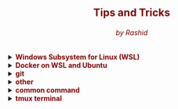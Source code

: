 <center> <h2 style="color:Maroon;">Tips and Tricks</h2> </center>
<center> <h6 style="color:Maroon;">by Rashid</h6> </center>


<details>
<summary><b style="color:Maroon;">Windows Subsystem for Linux (WSL)</b></summary>

**Enable the Windows Subsystem for Linux:**
<sub>Open PowerShell as Administrator (Start menu > PowerShell > right-click > Run as Administrator) and enter this command or enable manually from Control Pannel:
<sub>

```powershell
dism.exe /online /enable-feature /featurename:Microsoft-Windows-Subsystem-Linux /all /norestart
dism.exe /online /enable-feature /featurename:VirtualMachinePlatform /all /norestart
```

<sub>Install WSL command and set to WSL 2 by default<sub>

```powershell
wsl --install
wsl --update
wsl --status
wsl --version
wsl --set-default-version 2
```
<sub>Install Windows Subsystem for Linux (WSL) Distribution using Command<sub>

```powershell
wsl --list --online
# install distribution
wsl --install -d <distroName>
# list of distribution
wsl -l -v
# start distribution
wsl -d <distroName>
# logout distribution
wsl --terminate <distroName>
# uninstall distribution with below command and remove from app
wsl --unregister <distroName>
rm -rf <distro location>
```
<sub> default locaiton of online destro:: C:\Users\islam.rashidul\AppData\Local\Packages\CanonicalGroupLimited.Ubuntu22.04LTS_79rhkp1fndgsc\LocalState</sub>

**Enable same/different version multiple distribution in WSL**

```powershell
wsl -l -v
# export current distribution (Ubuntu-22.04)  
wsl --export Ubuntu-22.04 D:\Software\OS\wsl-distribution\ubuntu-empty.tar.gz
# import distribution (Ubuntu-test-base) from local
wsl --import Ubuntu-test-base D:\Software\OS\wsl-distribution\test-base D:\Software\OS\wsl-distribution\ubuntu-empty.tar.gz
wsl -d Ubuntu-test-base
# import distribution (Ubuntu-test-base-2) from local
wsl --import Ubuntu-test-base-2 D:\Software\OS\wsl-distribution\test-base-2 D:\Software\OS\wsl-distribution\ubuntu-empty.tar.gz
wsl -d Ubuntu-test-base-2
```
**or**
<sub>get distribution manually from below link<sub>

https://cloud-images.ubuntu.com/wsl/

<sub>Must use powershell and following command to download the Ubuntu WSL tarball</sub> 

```powershell
Remove-Item alias:curl
# cd to download location D:\Software\OS\wsl-distribution
curl (("https://cloud-images.ubuntu.com",
"wsl/jammy/current",
"ubuntu-jammy-wsl-amd64-wsl.rootfs.tar.gz") -join "/") `
--output ubuntu-jammy-wsl-amd64-wsl.rootfs.tar.gz 
# wsl --import <Distribution Name> <Installation Folder> <Ubuntu WSL2 Image Tarball path>
wsl --import Ubuntu-22.04-test D:\Software\OS\wsl-distribution\test-base-3 D:\Software\OS\wsl-distribution\ubuntu-jammy-wsl-amd64-wsl.rootfs.tar.gz
wsl -l -v
wsl -d Ubuntu-22.04-test
```

<sub>or other version<sub>

```powershell
Remove-Item alias:curl
# cd to download location D:\Software\OS\wsl-distribution
curl (("https://cloud-images.ubuntu.com",
"wsl/lunar/20231219",
"ubuntu-lunar-wsl-amd64-wsl.rootfs.tar.gz") -join "/") `
--output ubuntu-lunar-wsl-amd64-wsl.rootfs.tar.gz
# wsl --import <Distribution Name> <Installation Folder> <Ubuntu WSL2 Image Tarball path>
wsl --import Ubuntu-23.04-test D:\Software\OS\wsl-distribution\test-base-3 D:\Software\OS\wsl-distribution\ubuntu-lunar-wsl-amd64-wsl.rootfs.tar.gz
wsl -l -v
wsl -d Ubuntu-23.04-test
```
<sub>the environment that it has logged in as the root user instead of a custom user that you set up as part of the "base" environment. The custom user exists, but is not configured as the default. You can either start the environment using:<sub>

<a style="color:Maroon;">sample user: u-2304-wsl-node-01</a>


```bash
# add a new user to system:
NEW_USER=<USERNAME>
# add the user to the sudo group and set password:
useradd -m -G sudo -s /bin/bash "$NEW_USER"
passwd "$NEW_USER"
# switch to default instead of root
tee /etc/wsl.conf <<_EOF
[user]
default=${NEW_USER}
[network]
generateResolvConf = false
_EOF
```
<sub>log out and log in again<sub>

```powershell
wsl --terminate <Distribution Name>
wsl -d <Distribution Name>
```

# /.wslconfig file in windows
```
[wsl2]
memory=6GB                  # Make sure you have this amount available to use!
swapFile=E:\\wsl2-swap.vhdx # I put mine off my SSD, but this is optional.

# Another option is to disable swap but if the VM goes out of memory, the
# OOM killer might start killing important processes or the VM may crash.
#
# Uncomment the line below this to use no swap file at all in the WSL 2 VM.
#swap=0
```

**Issues resolution**

* <sub>ping: www.google.com: Temporary failure in name resolution<sub>

```bash
sudo bash -c 'echo "nameserver 8.8.8.8" > /etc/resolv.conf'
sudo bash -c 'echo "nameserver 8.8.4.4" >> /etc/resolv.conf'
```

</details>


<details>
<summary><b style="color:Maroon;">Docker on WSL and Ubuntu</b></summary>

**install Docker Engine on wsl**

https://docs.docker.com/engine/install/ubuntu/

<sub>Prepare system Remove Docker residue</sub>

```bash
sudo apt-get update
sudo apt-get upgrade
for pkg in docker.io docker-doc docker-compose docker-compose-v2 podman-docker containerd runc; do sudo apt-get remove $pkg; done
sudo apt remove docker-desktop
rm -r $HOME/.docker/desktop
sudo rm /usr/local/bin/com.docker.cli
sudo apt purge docker-desktop
```
<sub>Set up the Docker repository</sub>

```bash
# Add Docker's official GPG key:
sudo apt-get update
sudo apt-get install ca-certificates curl gnupg
sudo install -m 0755 -d /etc/apt/keyrings
curl -fsSL https://download.docker.com/linux/ubuntu/gpg | sudo gpg --dearmor -o /etc/apt/keyrings/docker.gpg
sudo chmod a+r /etc/apt/keyrings/docker.gpg
```

```bash
# Add the repository to Apt sources:
echo \
  "deb [arch=$(dpkg --print-architecture) signed-by=/etc/apt/keyrings/docker.gpg] https://download.docker.com/linux/ubuntu \
  $(. /etc/os-release && echo "$VERSION_CODENAME") stable" | \
  sudo tee /etc/apt/sources.list.d/docker.list > /dev/null
sudo apt-get update
```

<sub>To install the latest version, run:</sub>

```bash
sudo apt-get install docker-ce docker-ce-cli containerd.io docker-buildx-plugin docker-compose-plugin
```
<sub>Or to install Specific version</sub>

```bash
apt-cache madison docker-ce | awk '{ print $3 }'
# list of version for example 5:24.0.0-1~ubuntu.22.04~jammy
VERSION_STRING=5:24.0.0-1~ubuntu.22.04~jammy
sudo apt-get install docker-ce=$VERSION_STRING docker-ce-cli=$VERSION_STRING containerd.io docker-buildx-plugin docker-compose-plugin
```
<sub>Start Docker service</sub>

```bash
sudo service docker start # or sudo systemctl docker start
sudo service docker status # or sudo systemctl docker status
```

<sub>run the hello-world image</sub>

```bash
sudo docker run hello-world
```

<sub>Run Docker as a non-root user</sub>

```bash
USER=<USERNAME> #u-2304-wsl-node-02
sudo groupadd docker

sudo usermod -aG docker $USER
```

<Sub>if error "Docker is not running" found, reason this errors occurs is because Ubuntu 22.04 LTS uses iptables-nft by default. Need to switch to iptables-legacy so that Docker will work again:</Sub>

```bash
sudo update-alternatives --config iptables
# Enter 1 to select iptables-legacy
sudo service docker start
```

**Install docker desktop on ubuntu**

https://docs.docker.com/desktop/install/ubuntu/

<sub>To install docker desktop on nested ubuntu VM need do below steps:
-install ubuntu on hyper-V
-enable hyper-V from powershell
-check kvm in nested ubuntu
</sub>
</details>

<details>
<summary><b style="color:Maroon;">git</b></summary>

```bash
sudo apt install git
git config --global user.name "Your Name"
git config --global user.email "youremail@domain.com"
# set default editor
git config --global color.ui auto
git config --global core.editor "code --wait"
# auto-converting CRLF (carriage return[\r] & line feed[\n])
git config --global core.autocrlf false
git config --global diff.tool vscode

ssh-keygen -t ed25519 -C "your_email@example.com"
```

```powershell
# setup SSH in admin powershell
ssh-keygen -t ed25519 -C "rashed6585@gmail.com"
# start the ssh-agent in the background
Get-Service -Name ssh-agent | Set-Service -StartupType Manual
Start-Service ssh-agent
# add ssh
ssh-add C:\Users\rashe\.ssh\id_ed25519
```

```bash
# Copy the SSH public key to your clipboard.
clip < ~/.ssh/id_ed25519.pub
# or
cat ~/.ssh/id_ed25519.pub | clip
# output
ssh-ed25519 AAAAC3NzaC1lZDI1NTE5BBBIPm9EOXSQ5fNYVtEz40NiggggI3FQZcVmZcuRHGoXqrht rashed6585@gmail.com
# Adding a new SSH key to your GitHub account in setup avater 
```



```mermaid
gitGraph
  commit
  branch develop-1
  commit
  branch develop-2
  checkout develop-2
  commit
  commit
  checkout develop-1
  commit
  commit
  checkout develop-2
  checkout main
  merge develop-1
  checkout main
  merge develop-2
  commit
  commit
```



- create a repository in github eg. project-starship
- main fleet:
```bash
  mkdir project-starship
  echo "command on enterprise ship" > enterprise-fleet.txt
  git init
  git add .
  # or git add main-fleet.txt
  git status -s
  git commit -m "initial enterprise commit"
  echo "action on main ship" >> enterprise-fleet.txt
  git status -s
  git diff
  echo "repair action on main ship" > enterprise-fleet-repair.txt
  # -am is commit all modified files
  git commit -am "commit on enterprise fleet"
  git tag v0.1.0 -m "initial version"
  git log
  git show 234567 # hash name
  # add to remote branch
  git remote add origin https://github.com/rashed6585/project-starship.git
  git branch -M master
  git push -u origin master
  # add branch 
  git branch -M worker
  echo "maintenance on going with worker branch" >> enterprise-fleet-repair.txt
  git commit -m "worker branch created"
  git push -u origin worker
  git checkout -
  git commit -m "merge worker node"
  git merge worker
  # delete branch in local
  git branch -d worker
  # delete branch in remote
  git push https://github.com/rashed6585/project-starship.git --delete worker
  # multiple commit on a single file
  echo "stage for commit-1" >> enterprise-fleet.txt
  echo "stage for commit-2" >> enterprise-fleet.txt
  git add -p
  # merge conflict
  # merge rebase
```

- side-fleet-01:
```bash
  git branch -M dev
  git checkout dev
  echo "command on site ship" > side-fleet.txt

```




    git remote add origin https://github.com/rashed6585/testing-git.git
    git branch -M master
    git push -u origin master
    # git branch -m <old-name> <new-name>
    git branch -m master home
    echo "edit file with branch (home)" >> readme.md
    




- local user-2:
- push local user-1 to local user-2:
- track history



</details>



<details>
<summary><b style="color:Maroon;">other</b></summary>

* **Uninstall / Remove python3 package**
```bash
sudo apt remove python3
sudo apt autoclean && sudo apt autoremove
```
* **Install python3 package**

https://github.com/parafoxia/python-scripts/tree/main

https://vegastack.com/tutorials/how-to-install-python-3-11-on-ubuntu-22-04/

https://phoenixnap.com/kb/how-to-install-python-3-ubuntu
</details>

<details>
<summary><b style="color:Maroon;">common command</b></summary>


```bash
# switch to root user
sudo -i
# check ip
ip addr
ip a
ip addr show eth0 | grep -oP '(?<=inet\s)\d+(\.\d+){3}'
ip addr | grep eth0
# write to file with our opening
echo "hello world" > my_file.txt
# if need to append
echo "hello universe" >> my_file.txt
# apt installed list
sudo apt list --installed
sudo apt list --installed | grep postgres
```
</details>

<details>
<summary><b style="color:Maroon;">tmux terminal</b></summary>


```bash
# get tmux
cd ~
sudo apt update
sudo apt install tmux
# sudo apt -y remove tmux

# configure Tmux
# install Tmux Plugin Manager
git clone https://github.com/tmux-plugins/tpm ~/.tmux/plugins/tpm
cp -f /tmp/linux-configurations/.tmux.conf ~/
# type this in terminal if tmux is already running
tmux source ~/.tmux.conf
# Install plugin: CTRL+b+I
```

<sub>list of commands<sub>

- Create window

  - Create a new: CTRL+b+c
  - rename a window: CTRL+b+,
  - To switch to the next window: CTRL+b+n
  - To switch to the previous: CTRL+b+p
  - list of windows: CTRL+b+w
  - Close a tmux window: CTRL+b+&
  - Panes vertical split: CTRL+b+%
  - Panes horizontal split: CTRL+b+"
  - Move the current pane right: CTRL+b+Arrow key.
  - show pane numbers: CTRL+b+q
  - kill pane: CTRL+b+x
  - swap panes: CTRL+b+o
  - exclude panes to terminal: CTRL+b+!
  - list of active terminal: CTRL+b+s
  - Install plugin: CTRL+b+I
  - Update plugin: CTRL+b+U
  - Uninstall plugin: CTRL+b+u

</details>